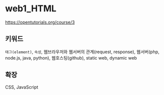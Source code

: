 # web1_HTML
https://opentutorials.org/course/3

## 키워드

`태그(element)`, `속성`, 웹브라우저와 웹서버의 관계(request, response), 웹서버(php, node.js, java, python), 웹호스팅(github), static web, dynamic web

## 확장

CSS, JavaScript
